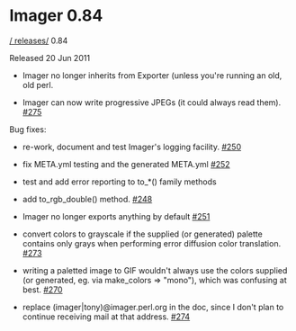 # Imager 0.84

[ / ](..) [releases/](./) 0.84

Released 20 Jun 2011

 - Imager no longer inherits from Exporter (unless you're running an old, old perl.

 - Imager can now write progressive JPEGs (it could always read them). [#275](https://github.com/tonycoz/imager/issues/275)

Bug fixes:

 - re-work, document and test Imager's logging facility. [#250](https://github.com/tonycoz/imager/issues/250)

 - fix META.yml testing and the generated META.yml [#252](https://github.com/tonycoz/imager/issues/252)

 - test and add error reporting to to_*() family methods

 - add to_rgb_double() method. [#248](https://github.com/tonycoz/imager/issues/248)

 - Imager no longer exports anything by default [#251](https://github.com/tonycoz/imager/issues/251)

 - convert colors to grayscale if the supplied (or generated) palette contains only grays when performing error diffusion color translation. [#273](https://github.com/tonycoz/imager/issues/273)

 - writing a paletted image to GIF wouldn't always use the colors supplied (or generated, eg. via make_colors => "mono"), which was confusing at best. [#270](https://github.com/tonycoz/imager/issues/270)

 - replace (imager|tony)@imager.perl.org in the doc, since I don't plan to continue receiving mail at that address. [#274](https://github.com/tonycoz/imager/issues/274)